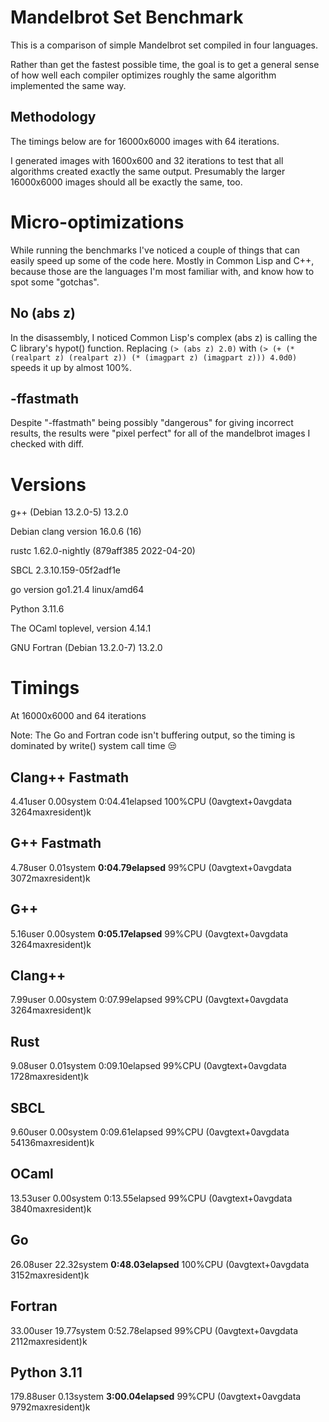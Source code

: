 # Mandelbrot Set Benchmark

This is a comparison of simple Mandelbrot set compiled in four languages.

Rather than get the fastest possible time, the goal is to get a general sense
of how well each compiler optimizes roughly the same algorithm implemented
the same way.

## Methodology
The timings below are for 16000x6000 images with 64 iterations.

I generated images with 1600x600 and 32 iterations to test that all algorithms
created exactly the same output.   Presumably the larger 16000x6000 images
should all be exactly the same, too.

# Micro-optimizations
While running the benchmarks I've noticed a couple of things that can easily
speed up some of the code here.  Mostly in Common Lisp and C++, because those
are the languages I'm most familiar with, and know how to spot some "gotchas".

## No (abs z)
In the disassembly, I noticed Common Lisp's complex (abs z) is calling the
 C library's hypot() function. Replacing `(> (abs z) 2.0)` with
`(> (+ (* (realpart z) (realpart z)) (* (imagpart z) (imagpart z))) 4.0d0)`
speeds it up by almost 100%.

## -ffastmath
Despite "-ffastmath" being possibly "dangerous" for giving incorrect results,
the results were "pixel perfect" for all of the mandelbrot images I
checked with diff.

# Versions

g++ (Debian 13.2.0-5) 13.2.0

Debian clang version 16.0.6 (16)

rustc 1.62.0-nightly (879aff385 2022-04-20)

SBCL 2.3.10.159-05f2adf1e

go version go1.21.4 linux/amd64

Python 3.11.6

The OCaml toplevel, version 4.14.1

GNU Fortran (Debian 13.2.0-7) 13.2.0

# Timings
At 16000x6000 and 64 iterations

Note: The Go and Fortran code isn't buffering output, so the timing is dominated by
write() system call time 😒

## Clang++ Fastmath
4.41user 0.00system 0:04.41elapsed 100%CPU (0avgtext+0avgdata 3264maxresident)k

## G++ Fastmath
4.78user 0.01system **0:04.79elapsed** 99%CPU (0avgtext+0avgdata 3072maxresident)k

## G++
5.16user 0.00system **0:05.17elapsed** 99%CPU (0avgtext+0avgdata 3264maxresident)k

## Clang++
7.99user 0.00system 0:07.99elapsed 99%CPU (0avgtext+0avgdata 3264maxresident)k

## Rust
9.08user 0.01system 0:09.10elapsed 99%CPU (0avgtext+0avgdata 1728maxresident)k

## SBCL
9.60user 0.00system 0:09.61elapsed 99%CPU (0avgtext+0avgdata 54136maxresident)k

## OCaml
13.53user 0.00system 0:13.55elapsed 99%CPU (0avgtext+0avgdata 3840maxresident)k

## Go
26.08user 22.32system **0:48.03elapsed** 100%CPU (0avgtext+0avgdata 3152maxresident)k

## Fortran
33.00user 19.77system 0:52.78elapsed 99%CPU (0avgtext+0avgdata 2112maxresident)k

## Python 3.11
179.88user 0.13system **3:00.04elapsed** 99%CPU (0avgtext+0avgdata 9792maxresident)k
